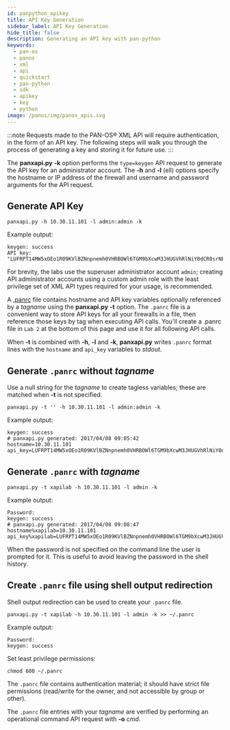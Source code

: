 ```yaml
---
id: panpython_apikey
title: API Key Generation
sidebar_label: API Key Generation
hide_title: false
description: Generating an API key with pan-python
keywords:
  - pan-os
  - panos
  - xml
  - api
  - quickstart
  - pan-python
  - sdk
  - apikey
  - key
  - python
image: /panos/img/panos_apis.svg
---
```


:::note
Requests made to the PAN-OS® XML API will require authentication, in the form of an API key. The following steps will walk you through the process of generating a key and storing it for future use.
:::

The **panxapi.py** **-k** option performs the `type=keygen` API request
to generate the API key for an administrator account. The **-h** and
**-l** (ell) options specify the hostname or IP address of the firewall
and username and password arguments for the API request.

## Generate API Key

```shell-session
panxapi.py -h 10.30.11.101 -l admin:admin -k
```

Example output:

```console
keygen: success
API key:  "LUFRPT14MW5xOEo1R09KVlBZNnpnemh0VHRBOWl6TGM9bXcwM3JHUGVhRlNiY0dCR0srNERUQT09"
```

For brevity, the labs use the superuser administrator account `admin`;
creating API administrator accounts using a custom admin role with the
least privilege set of XML API types required for your usage, is
recommended.

A [.panrc](https://github.com/kevinsteves/pan-python/blob/master/doc/panrc.rst)
file contains hostname and API key variables optionally referenced by a
_tagname_ using the **panxapi.py** **-t** option. The `.panrc` file is a convenient way to store
API keys for all your firewalls in a file, then reference those keys by
tag when executing API calls. You'll create a .panrc file in `Lab 2` at
the bottom of this page and use it for all following API calls.

When **-t** is combined with **-h**, **-l** and **-k**, **panxapi.py**
writes `.panrc` format lines with the `hostname` and `api_key` variables
to _stdout_.

## Generate `.panrc` without _tagname_

Use a null string for the _tagname_ to create tagless variables; these
are matched when **-t** is not specified.

```shell-session
panxapi.py -t '' -h 10.30.11.101 -l admin:admin -k
```

Example output:

```console
keygen: success
# panxapi.py generated: 2017/04/08 09:05:42
hostname=10.30.11.101
api_key=LUFRPT14MW5xOEo1R09KVlBZNnpnemh0VHRBOWl6TGM9bXcwM3JHUGVhRlNiY0dCR0srNERUQT09
```

## Generate `.panrc` with _tagname_

```shell-session
panxapi.py -t xapilab -h 10.30.11.101 -l admin -k
```

Example output:

```console
Password:
keygen: success
# panxapi.py generated: 2017/04/08 09:08:47
hostname%xapilab=10.30.11.101
api_key%xapilab=LUFRPT14MW5xOEo1R09KVlBZNnpnemh0VHRBOWl6TGM9bXcwM3JHUGVhRlNiY0dCR0srNERUQT09
```

When the password is not specified on the command line the user is
prompted for it. This is useful to avoid leaving the password in the
shell history.

## Create `.panrc` file using shell output redirection

Shell output redirection can be used to create your `.panrc` file.

```shell-session
panxapi.py -t xapilab -h 10.30.11.101 -l admin -k >> ~/.panrc
```

Example output:

```console
Password:
keygen: success
```

Set least privilege permissions:

```shell-session
chmod 600 ~/.panrc
```

The `.panrc` file contains authentication material; it should have
strict file permissions (read/write for the owner, and not accessible by
group or other).

The `.panrc` file entries with your _tagname_ are verified by performing
an operational command API request with **-o** _cmd_.
